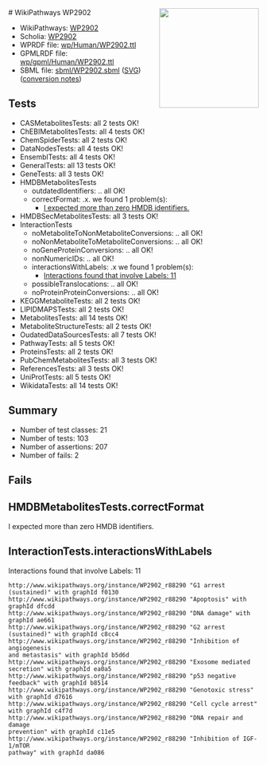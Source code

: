 <img style="float: right; width: 200px" src="../logo.png" />
# WikiPathways WP2902

* WikiPathways: [WP2902](https://identifiers.org/wikipathways:WP2902)
* Scholia: [WP2902](https://scholia.toolforge.org/wikipathways/WP2902)
* WPRDF file: [wp/Human/WP2902.ttl](../wp/Human/WP2902.ttl)
* GPMLRDF file: [wp/gpml/Human/WP2902.ttl](../wp/gpml/Human/WP2902.ttl)
* SBML file: [sbml/WP2902.sbml](../sbml/WP2902.sbml) ([SVG](../sbml/WP2902.svg)) ([conversion notes](../sbml/WP2902.txt))

## Tests
* CASMetabolitesTests: all 2 tests OK!
* ChEBIMetabolitesTests: all 4 tests OK!
* ChemSpiderTests: all 2 tests OK!
* DataNodesTests: all 4 tests OK!
* EnsemblTests: all 4 tests OK!
* GeneralTests: all 13 tests OK!
* GeneTests: all 3 tests OK!
* HMDBMetabolitesTests
    * outdatedIdentifiers: .. all OK!
    * correctFormat: .x. we found 1 problem(s):
        * [I expected more than zero HMDB identifiers.](#ad154c1e)
* HMDBSecMetabolitesTests: all 3 tests OK!
* InteractionTests
    * noMetaboliteToNonMetaboliteConversions: .. all OK!
    * noNonMetaboliteToMetaboliteConversions: .. all OK!
    * noGeneProteinConversions: .. all OK!
    * nonNumericIDs: .. all OK!
    * interactionsWithLabels: .x we found 1 problem(s):
        * [Interactions found that involve Labels: 11](#fe97a8b9)
    * possibleTranslocations: .. all OK!
    * noProteinProteinConversions: .. all OK!
* KEGGMetaboliteTests: all 2 tests OK!
* LIPIDMAPSTests: all 2 tests OK!
* MetabolitesTests: all 14 tests OK!
* MetaboliteStructureTests: all 2 tests OK!
* OudatedDataSourcesTests: all 7 tests OK!
* PathwayTests: all 5 tests OK!
* ProteinsTests: all 2 tests OK!
* PubChemMetabolitesTests: all 3 tests OK!
* ReferencesTests: all 3 tests OK!
* UniProtTests: all 5 tests OK!
* WikidataTests: all 14 tests OK!


## Summary

* Number of test classes: 21
* Number of tests: 103
* Number of assertions: 207
* Number of fails: 2

## Fails

<a name="ad154c1e" />

## HMDBMetabolitesTests.correctFormat

I expected more than zero HMDB identifiers.
<a name="fe97a8b9" />

## InteractionTests.interactionsWithLabels

Interactions found that involve Labels: 11
```
http://www.wikipathways.org/instance/WP2902_r88290 "G1 arrest (sustained)" with graphId f0130
http://www.wikipathways.org/instance/WP2902_r88290 "Apoptosis" with graphId dfcdd
http://www.wikipathways.org/instance/WP2902_r88290 "DNA damage" with graphId ae661
http://www.wikipathways.org/instance/WP2902_r88290 "G2 arrest (sustained)" with graphId c8cc4
http://www.wikipathways.org/instance/WP2902_r88290 "Inhibition of
angiogenesis
and metastasis" with graphId b5d6d
http://www.wikipathways.org/instance/WP2902_r88290 "Exosome mediated secretion" with graphId ea0a5
http://www.wikipathways.org/instance/WP2902_r88290 "p53 negative feedback" with graphId b8514
http://www.wikipathways.org/instance/WP2902_r88290 "Genotoxic stress" with graphId d7616
http://www.wikipathways.org/instance/WP2902_r88290 "Cell cycle arrest" with graphId c4f7d
http://www.wikipathways.org/instance/WP2902_r88290 "DNA repair and damage
prevention" with graphId c11e5
http://www.wikipathways.org/instance/WP2902_r88290 "Inhibition of IGF-1/mTOR 
pathway" with graphId da086
```

